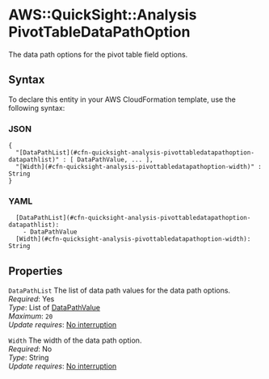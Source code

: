 # AWS::QuickSight::Analysis PivotTableDataPathOption<a name="aws-properties-quicksight-analysis-pivottabledatapathoption"></a>

The data path options for the pivot table field options\.

## Syntax<a name="aws-properties-quicksight-analysis-pivottabledatapathoption-syntax"></a>

To declare this entity in your AWS CloudFormation template, use the following syntax:

### JSON<a name="aws-properties-quicksight-analysis-pivottabledatapathoption-syntax.json"></a>

```
{
  "[DataPathList](#cfn-quicksight-analysis-pivottabledatapathoption-datapathlist)" : [ DataPathValue, ... ],
  "[Width](#cfn-quicksight-analysis-pivottabledatapathoption-width)" : String
}
```

### YAML<a name="aws-properties-quicksight-analysis-pivottabledatapathoption-syntax.yaml"></a>

```
  [DataPathList](#cfn-quicksight-analysis-pivottabledatapathoption-datapathlist): 
    - DataPathValue
  [Width](#cfn-quicksight-analysis-pivottabledatapathoption-width): String
```

## Properties<a name="aws-properties-quicksight-analysis-pivottabledatapathoption-properties"></a>

`DataPathList`  <a name="cfn-quicksight-analysis-pivottabledatapathoption-datapathlist"></a>
The list of data path values for the data path options\.  
*Required*: Yes  
*Type*: List of [DataPathValue](aws-properties-quicksight-analysis-datapathvalue.md)  
*Maximum*: `20`  
*Update requires*: [No interruption](https://docs.aws.amazon.com/AWSCloudFormation/latest/UserGuide/using-cfn-updating-stacks-update-behaviors.html#update-no-interrupt)

`Width`  <a name="cfn-quicksight-analysis-pivottabledatapathoption-width"></a>
The width of the data path option\.  
*Required*: No  
*Type*: String  
*Update requires*: [No interruption](https://docs.aws.amazon.com/AWSCloudFormation/latest/UserGuide/using-cfn-updating-stacks-update-behaviors.html#update-no-interrupt)